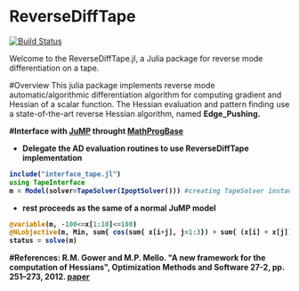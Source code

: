 # ReverseDiffTape 

[![Build Status](https://travis-ci.org/fqiang/ReverseDiffTape.jl.svg?branch=ad2016)](https://travis-ci.org/fqiang/ReverseDiffTape.jl)

Welcome to the ReverseDiffTape.jl, a Julia package for reverse mode differentiation on a tape.

#Overview
This julia package implements reverse mode automatic/algorithmic differentiation algorithm for computing gradient and Hessian of a scalar function. The Hessian evaluation and pattern finding use a state-of-the-art reverse Hessian algorithm, named <strong>Edge_Pushing<strong>.


#Interface with [JuMP](https://github.com/JuliaOpt/JuMP.jl/) throught [MathProgBase](https://github.com/JuliaOpt/MathProgBase.jl)
* Delegate the AD evaluation routines to use ReverseDiffTape implementation
```julia
include("interface_tape.jl")               
using TapeInterface                            
m = Model(solver=TapeSolver(IpoptSolver())) #creating TapeSolver instance
```
* rest proceeds as the same of a normal JuMP model

```julia
@variable(m, -100<=x[1:10]<=100)
@NLobjective(m, Min, sum{ cos(sum{ x[i+j], j=1:3}) + sum{ (x[i] + x[j])^2, j=1:3} , i=1:7} )
status = solve(m)
```

#References: 
R.M. Gower and M.P. Mello. "A new framework for the computation of Hessians", Optimization Methods and Software 27-2, pp. 251–273, 2012. [paper](http://www.ime.unicamp.br/rel_pesq/2010/rp16-10.html)
